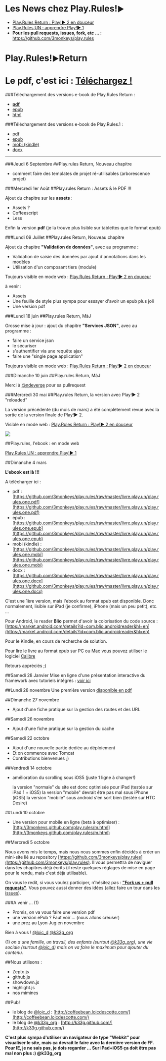 <div class="bigHighlight">
<h1>Les News chez <strong>Play.Rules!</strong><small>►</small></h1>
<ul>
	<li><a href="http://3monkeys.github.com/play.rules/livre.play.deux.web/play2.rules.return.html">Play.Rules Return : Play!► 2 en douceur</a></li>
	<li><a href="http://3monkeys.github.com/play.rules/livre.play.un.web/play.rules.one.html">Play.Rules UN : apprendre Play!► 1</a></li>
	<li><b>Pour les pull requests, issues, fork, etc ... :</b> <a href="https://github.com/3monkeys/play.rules">https://github.com/3monkeys/play.rules</a></li>
</ul>
</div>


<div class="bigHighlight">
<h1><strong>Play.Rules!</strong><small>►</small><strong>Return</strong></h1>
<h1>Le pdf, c'est ici : <a href="https://github.com/3monkeys/play.rules/raw/master/livre.play.deux/play2.rules.return.pdf">Téléchargez !</a></h1>
</div>


###Téléchargement des versions e-book de Play.Rules Return :

- **[pdf](https://github.com/3monkeys/play.rules/raw/master/livre.play.deux/play2.rules.return.pdf)**
- [epub](https://github.com/3monkeys/play.rules/raw/master/livre.play.deux/play2.rules.return.epub)
- [html](http://3monkeys.github.com/play.rules/livre.play.deux.web/play2.rules.return.html)

###Téléchargement des versions e-book de Play.Rules.1 :

- [pdf](https://github.com/3monkeys/play.rules/raw/master/livre.play.un/play.rules.one.pdf)
- [epub](https://github.com/3monkeys/play.rules/raw/master/livre.play.un/play.rules.one.epub)
- [mobi (kindle)](https://github.com/3monkeys/play.rules/raw/master/livre.play.un/play.rules.one.mobi)
- [docx](https://github.com/3monkeys/play.rules/raw/master/livre.play.un/play.rules.one.docx)

---


###Jeudi 6 Septembre
##Play.rules Return, Nouveau chapitre

- comment faire des templates de projet ré-utilisables (arborescence projet)

###Mercredi 1er Août
##Play.rules Return : Assets & le PDF !!!

Ajout du chapitre sur les **assets** :

- Assets ?
- Coffeescript 
- Less

Enfin la version **pdf** (je la trouve plus lisible sur tablettes que le format epub)



###Lundi 09 Juillet
##Play.rules Return, Nouveau chapitre

Ajout du chapitre **"Validation de données"**, avec au programme :

- Validation de saisie des données par ajout d'annotations dans les modèles
- Utilisation d'un composant tiers (module)

Toujours visible en mode web : [Play.Rules Return : Play!► 2 en douceur](http://3monkeys.github.com/play.rules/livre.play.deux.web/play2.rules.return.html)

à venir :

- Assets
- Une feuille de style plus sympa pour essayer d'avoir un epub plus joli
- Une version pdf 

###Lundi 18 juin
##Play.rules Return, MàJ

Grosse mise à jour :  ajout du chapitre **"Services JSON"**, avec au programme :

- faire un service json
- le sécuriser
- s'authentifier via une requête ajax
- faire une "single page application"

Toujours visible en mode web : [Play.Rules Return : Play!► 2 en douceur](http://3monkeys.github.com/play.rules/livre.play.deux.web/play2.rules.return.html)


###Dimanche 10 juin
##Play.rules Return, MàJ

Merci à [@ndeverge](https://twitter.com/#!/ndeverge) pour sa pullrequest

###Mercredi 30 mai
##Play.rules Return, la version avec Play!► 2 "reloaded"

La version précédente (du mois de mars) a été complètement revue avec la sortie de la version finale de Play!► 2.

Visible en mode web : [Play.Rules Return : Play!► 2 en douceur](http://3monkeys.github.com/play.rules/livre.play.deux.web/play2.rules.return.html)

![](livre.play.deux.web/rsrc/play.rules.min.png)


##Play.rules, l'ebook : en mode web

[Play.Rules UN : apprendre Play!► 1](http://3monkeys.github.com/play.rules/livre.play.un.web/play.rules.one.html)

##Dimanche 4 mars

**L'ebook est là !!!** 

A télécharger ici : 

- pdf : [https://github.com/3monkeys/play.rules/raw/master/livre.play.un/play.rules.one.pdf](https://github.com/3monkeys/play.rules/raw/master/livre.play.un/play.rules.one.pdf)
- epub : [https://github.com/3monkeys/play.rules/raw/master/livre.play.un/play.rules.one.epub](https://github.com/3monkeys/play.rules/raw/master/livre.play.un/play.rules.one.epub)
- mobi (kindle) : [https://github.com/3monkeys/play.rules/raw/master/livre.play.un/play.rules.one.mobi](https://github.com/3monkeys/play.rules/raw/master/livre.play.un/play.rules.one.mobi)
- docx : [https://github.com/3monkeys/play.rules/raw/master/livre.play.un/play.rules.one.docx](https://github.com/3monkeys/play.rules/raw/master/livre.play.un/play.rules.one.docx)


C'est une 1ère version, mais l'ebook au format epub est disponible. Donc normalement, lisible sur iPad (je confirme), iPhone (mais un peu petit), etc. ...

Pour Android, le reader **Blio** permet d'avoir la colorisation du code source : [https://market.android.com/details?id=com.blio.androidreader&hl=en](https://market.android.com/details?id=com.blio.androidreader&hl=en)

Pour le Kindle, en cours de recherche de solution.

Pour lire le livre au format epub sur PC ou Mac vous pouvez utiliser le logiciel [Calibre](http://calibre-ebook.com/download)

Retours appréciés ;)

##Samedi 28 Janvier
Mise en ligne d'une présentation interactive du framework avec tutoriels intégrés : [voir ici](http://3monkeys.github.com/prez.play/)

##Lundi 28 novembre
Une première version [disponible en pdf](https://github.com/3monkeys/play.rules/blob/master/Play.Rules!►%20eBook.pdf?raw=true)

##Dimanche 27 novembre

- Ajout d'une fiche pratique sur la gestion des routes et des URL

##Samedi 26 novembre

- Ajout d'une fiche pratique sur la gestion du cache

##Samedi 22 octobre

- Ajout d'une nouvelle partie dediée au déploiement
- Et on commence avec Tomcat
- Contributions bienvenues ;)

##Vendredi 14 octobre

- amélioration du scrolling sous iOS5 (juste 1 ligne à changer!)

	la version "normale" du site est donc optimisée pour iPad (testée sur iPad 1 + iOS5)
	la version "mobile" devrait être pas mal sous iPhone (iOS5)
	la version "mobile" sous android s'en sort bien (testée sur HTC Desire)

##Lundi 10 octobre

- Une version pour mobile en ligne (beta à optimiser) : [http://3monkeys.github.com/play.rules/m.html](http://3monkeys.github.com/play.rules/m.html)

##Mercredi 5 octobre

Nous avons mis le temps, mais nous nous sommes enfin décidés à créer un mini-site lié au repository [https://github.com/3monkeys/play.rules](https://github.com/3monkeys/play.rules). Il vous permettra de naviguer dans les chapitres déjà écrits (il reste quelques réglages de mise en page pour le rendu, mais c'est déjà utilisable).

On vous le redit, si vous voulez participer, n'hésitez pas : [**"Fork us + pull requests"**](https://github.com/3monkeys/play.rules/fork). Vous pouvez aussi donner des idées (allez faire un tour dans les [issues](https://github.com/3monkeys/play.rules/issues)).

###A venir ... (1)

- Promis, on va vous faire une version pdf
- une version ePub ? Faut voir ... (nous allons creuser)
- une prez au Lyon Jug en novembre


Bien à vous ! [@loic_d](http://twitter.com/#!/loic_d) [@k33g_org](http://twitter.com/#!/k33g_org)

(1) *on a une famille, un travail, des enfants (surtout [@k33g_org](http://twitter.com/#!/k33g_org)), une vie sociale (surtout [@loic_d](http://twitter.com/#!/loic_d)) mais on va faire le maximum pour ajouter du contenu.*

##Nous utilisons :

- Zepto.js
- github.js
- showdown.js
- highlight.js
- nos mimines

##Pub!

- le blog de [@loic_d](http://twitter.com/#!/loic_d) : [http://coffeebean.loicdescotte.com/](http://coffeebean.loicdescotte.com/)
- le blog de [@k33g_org](http://twitter.com/#!/k33g_org) : [http://k33g.github.com/](http://k33g.github.com/)

**C'est plus sympa d'utiliser un navigateur de type "Webkit" pour visualiser le site, mais ça devrait le faire avec la dernière version de FF. Pour IE, je ne sais pas, je dois regarder ... Sur iPad+iOS5 ça doit être pas mal non plus :) @k33g_org**